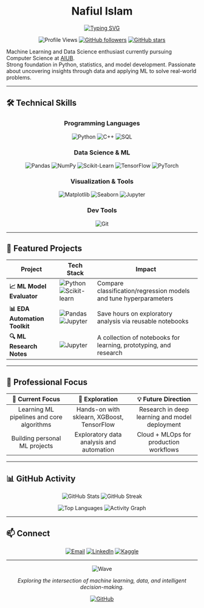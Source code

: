 <div align="center">

# Nafiul Islam

[![Typing SVG](https://readme-typing-svg.herokuapp.com?font=Fira+Code&size=22&duration=3000&pause=1000&color=58A6FF&center=true&vCenter=true&width=600&lines=Aspiring+Data+Scientist;Machine+Learning+Enthusiast;CSE+Student+at+AIUB;Loves+ML+%7C+Python+%7C+Research)](https://git.io/typing-svg)

![Profile Views](https://komarev.com/ghpvc/?username=nafiul707&color=58A6FF&style=flat-square&label=Profile+Views)
[![GitHub followers](https://img.shields.io/github/followers/nafiul707?label=Followers&style=social)](https://github.com/nafiul707?tab=followers)
[![GitHub stars](https://img.shields.io/github/stars/nafiul707?label=Stars&style=social)](https://github.com/nafiul707?tab=repositories)

</div>

Machine Learning and Data Science enthusiast currently pursuing Computer Science at [AIUB](https://www.aiub.edu/).  
Strong foundation in Python, statistics, and model development. Passionate about uncovering insights through data and applying ML to solve real-world problems.

---

## 🛠️ Technical Skills

<div align="center">

### Programming Languages
![Python](https://img.shields.io/badge/Python-3776AB?style=for-the-badge&logo=python&logoColor=white)
![C++](https://img.shields.io/badge/C++-00599C?style=for-the-badge&logo=c%2B%2B&logoColor=white)
![SQL](https://img.shields.io/badge/SQL-4479A1?style=for-the-badge&logo=postgresql&logoColor=white)

### Data Science & ML
![Pandas](https://img.shields.io/badge/Pandas-150458?style=for-the-badge&logo=pandas&logoColor=white)
![NumPy](https://img.shields.io/badge/NumPy-013243?style=for-the-badge&logo=numpy&logoColor=white)
![Scikit-Learn](https://img.shields.io/badge/Scikit--Learn-F7931E?style=for-the-badge&logo=scikit-learn&logoColor=white)
![TensorFlow](https://img.shields.io/badge/TensorFlow-FF6F00?style=for-the-badge&logo=tensorflow&logoColor=white)
![PyTorch](https://img.shields.io/badge/PyTorch-EE4C2C?style=for-the-badge&logo=pytorch&logoColor=white)

### Visualization & Tools
![Matplotlib](https://img.shields.io/badge/Matplotlib-11557C?style=for-the-badge&logo=plotly&logoColor=white)
![Seaborn](https://img.shields.io/badge/Seaborn-00CED1?style=for-the-badge)
![Jupyter](https://img.shields.io/badge/Jupyter-F37626?style=for-the-badge&logo=jupyter&logoColor=white)

### Dev Tools
![Git](https://img.shields.io/badge/Git-F05032?style=for-the-badge&logo=git&logoColor=white)

</div>

---

## 🚀 Featured Projects

<div align="center">

| Project | Tech Stack | Impact |
|--------|------------|--------|
| **📈 ML Model Evaluator** | ![Python](https://img.shields.io/badge/Python-3776AB?style=flat-square&logo=python&logoColor=white) ![Scikit-learn](https://img.shields.io/badge/Scikit--Learn-F7931E?style=flat-square&logo=scikit-learn&logoColor=white) | Compare classification/regression models and tune hyperparameters |
| **📊 EDA Automation Toolkit** | ![Pandas](https://img.shields.io/badge/Pandas-150458?style=flat-square&logo=pandas&logoColor=white) ![Jupyter](https://img.shields.io/badge/Jupyter-F37626?style=flat-square&logo=jupyter&logoColor=white) | Save hours on exploratory analysis via reusable notebooks |
| **🔍 ML Research Notes** | ![Jupyter](https://img.shields.io/badge/Jupyter-F37626?style=flat-square&logo=jupyter&logoColor=white) | A collection of notebooks for learning, prototyping, and research |

</div>

---

## 🎯 Professional Focus

<div align="center">

| 🔄 **Current Focus** | 🚀 **Exploration** | 💡 **Future Direction** |
|:--------------------:|:-----------------:|:----------------------:|
| Learning ML pipelines and core algorithms | Hands-on with sklearn, XGBoost, TensorFlow | Research in deep learning and model deployment |
| Building personal ML projects | Exploratory data analysis and automation | Cloud + MLOps for production workflows |

</div>

---

## 📊 GitHub Activity

<div align="center">

![GitHub Stats](https://github-readme-stats.vercel.app/api?username=nafiul707&show_icons=true&theme=radical&hide_border=true&bg_color=0D1117&title_color=58A6FF&text_color=C9D1D9&icon_color=1F6FEB)
![GitHub Streak](https://streak-stats.demolab.com?user=nafiul707&theme=github-dark-blue&hide_border=true&background=0D1117&ring=58A6FF&fire=58A6FF&currStreakLabel=C9D1D9)

![Top Languages](https://github-readme-stats.vercel.app/api/top-langs/?username=nafiul707&layout=compact&theme=radical&hide_border=true&bg_color=0D1117&title_color=58A6FF&text_color=C9D1D9&langs_count=6)
![Activity Graph](https://github-readme-activity-graph.vercel.app/graph?username=nafiul707&theme=github-compact&hide_border=true&bg_color=0D1117&color=58A6FF&line=1F6FEB&point=C9D1D9)

</div>

---

## 📫 Connect

<div align="center">

[![Email](https://img.shields.io/badge/Email-nafiul7islam@gmail.com-D14836?style=for-the-badge&logo=gmail&logoColor=white)](mailto:nafiul7islam@gmail.com)
[![LinkedIn](https://img.shields.io/badge/LinkedIn-nafiul707-0077B5?style=for-the-badge&logo=linkedin&logoColor=white)](https://www.linkedin.com/in/nafiul707)
[![Kaggle](https://img.shields.io/badge/Kaggle-nafiul707-20BEFF?style=for-the-badge&logo=kaggle&logoColor=white)](https://www.kaggle.com/nafiul707)

</div>

---

<div align="center">

![Wave](https://raw.githubusercontent.com/mayhemantt/mayhemantt/Update/svg/Bottom.svg)

*Exploring the intersection of machine learning, data, and intelligent decision-making.*

[![GitHub](https://img.shields.io/badge/GitHub-nafiul707-181717?style=flat-square&logo=github)](https://github.com/nafiul707)

</div>




